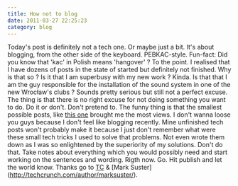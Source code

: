 ```yaml
---
title: How not to blog
date: 2011-03-27 22:25:23
category: blog
---
```


Today's post is definitely not a tech one. Or maybe just a bit. It's
about blogging, from the other side of the keyboard. PEBKAC-style.
Fun-fact: Did you know that 'kac' in Polish means 'hangover' ? To the
point. I realised that I have dozens of posts in the state of started
but definitely not finished. Why is that so ? Is it that I am superbusy
with my new work ? Kinda. Is that that I am the guy responsible for the
installation of the sound system in one of the new Wrocław's clubs ?
Sounds pretty serious but still not a perfect excuse. The thing is that
there is no right excuse for not doing something you want to do. Do it
or don't. Don't pretend to. The funny thing is that the smallest
possible posts, like
[this one](https://blog.cyplo.net/2011/01/29/netbeans-6-9-rails-3-ubuntu-10-10/) brought me
the most views. I don't wanna loose you guys because I don't feel like
blogging recently. Mine unfinished tech posts won't probably make it
because I just don't remember what were these small tech tricks I used
to solve that problems. Not even wrote them down as I was so enlightened
by the superiority of my solutions. Don't do that. Take notes about
everything which you would possibly need and start working on the
sentences and wording. Rigth now. Go. Hit publish and let the world
know. Thanks go to
[TC](http://techcrunch.com/2011/03/27/why-startups-need-to-blog-and-what-to-talk-about/)
& [Mark Suster] (http://techcrunch.com/author/marksuster/).
